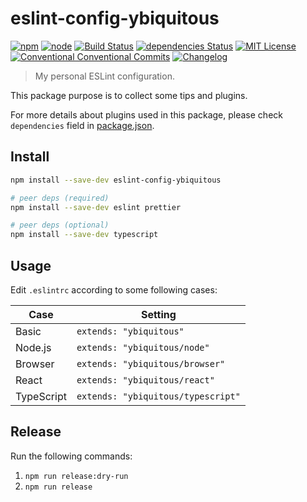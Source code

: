 # eslint-config-ybiquitous

[![npm](https://img.shields.io/npm/v/eslint-config-ybiquitous.svg)](https://www.npmjs.com/package/eslint-config-ybiquitous)
[![node](https://img.shields.io/node/v/eslint-config-ybiquitous.svg)](https://github.com/ybiquitous/eslint-config-ybiquitous)
[![Build Status](https://travis-ci.org/ybiquitous/eslint-config-ybiquitous.svg?branch=master)](https://travis-ci.org/ybiquitous/eslint-config-ybiquitous)
[![dependencies Status](https://david-dm.org/ybiquitous/eslint-config-ybiquitous/status.svg)](https://david-dm.org/ybiquitous/eslint-config-ybiquitous)
[![MIT License](https://img.shields.io/github/license/ybiquitous/ybiq.svg)](LICENSE)
[![Conventional Conventional Commits](https://img.shields.io/badge/Conventional%20Commits-1.0.0-yellow.svg)](https://conventionalcommits.org)
[![Changelog](https://img.shields.io/badge/changelog-here-blue.svg)](CHANGELOG.md)

> My personal ESLint configuration.

This package purpose is to collect some tips and plugins.

For more details about plugins used in this package,
please check `dependencies` field in [package.json](package.json).

## Install

```sh
npm install --save-dev eslint-config-ybiquitous

# peer deps (required)
npm install --save-dev eslint prettier

# peer deps (optional)
npm install --save-dev typescript
```

## Usage

Edit `.eslintrc` according to some following cases:

| Case       | Setting                            |
| ---------- | ---------------------------------- |
| Basic      | `extends: "ybiquitous"`            |
| Node.js    | `extends: "ybiquitous/node"`       |
| Browser    | `extends: "ybiquitous/browser"`    |
| React      | `extends: "ybiquitous/react"`      |
| TypeScript | `extends: "ybiquitous/typescript"` |

## Release

Run the following commands:

1.  `npm run release:dry-run`
2.  `npm run release`
